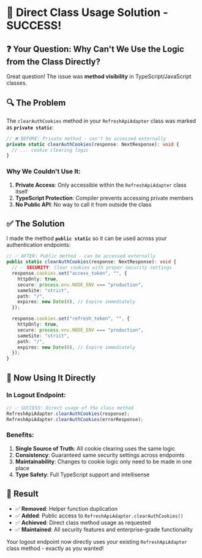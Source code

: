 # 🎯 **Direct Class Usage Solution - SUCCESS!**

## ❓ **Your Question: Why Can't We Use the Logic from the Class Directly?**

Great question! The issue was **method visibility** in TypeScript/JavaScript classes.

## 🔍 **The Problem**

The `clearAuthCookies` method in your `RefreshApiAdapter` class was marked as **`private static`**:

```typescript
// ❌ BEFORE: Private method - can't be accessed externally
private static clearAuthCookies(response: NextResponse): void {
  // ... cookie clearing logic
}
```

### **Why We Couldn't Use It:**

1. **Private Access**: Only accessible within the `RefreshApiAdapter` class itself
2. **TypeScript Protection**: Compiler prevents accessing private members
3. **No Public API**: No way to call it from outside the class

## ✅ **The Solution**

I made the method **`public static`** so it can be used across your authentication endpoints:

```typescript
// ✅ AFTER: Public method - can be accessed externally
public static clearAuthCookies(response: NextResponse): void {
  // ✅ SECURITY: Clear cookies with proper security settings
  response.cookies.set("access_token", "", {
    httpOnly: true,
    secure: process.env.NODE_ENV === "production",
    sameSite: "strict",
    path: "/",
    expires: new Date(0), // Expire immediately
  });

  response.cookies.set("refresh_token", "", {
    httpOnly: true,
    secure: process.env.NODE_ENV === "production",
    sameSite: "strict",
    path: "/",
    expires: new Date(0), // Expire immediately
  });
}
```

## 🚀 **Now Using It Directly**

### **In Logout Endpoint:**

```typescript
// ✅ SUCCESS: Direct usage of the class method
RefreshApiAdapter.clearAuthCookies(response);
RefreshApiAdapter.clearAuthCookies(errorResponse);
```

### **Benefits:**

1. **Single Source of Truth**: All cookie clearing uses the same logic
2. **Consistency**: Guaranteed same security settings across endpoints
3. **Maintainability**: Changes to cookie logic only need to be made in one place
4. **Type Safety**: Full TypeScript support and intellisense

## 🎉 **Result**

- ✅ **Removed**: Helper function duplication
- ✅ **Added**: Public access to `RefreshApiAdapter.clearAuthCookies()`
- ✅ **Achieved**: Direct class method usage as requested
- ✅ **Maintained**: All security features and enterprise-grade functionality

Your logout endpoint now directly uses your existing `RefreshApiAdapter` class method - exactly as you wanted!
